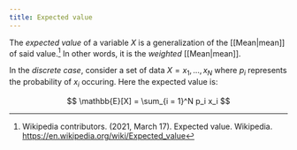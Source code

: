 ```yaml
---
title: Expected value
---
```



The *expected value* of a variable $X$ is a generalization of the [[Mean|mean]] of said value.[^wiki] In other words, it is the *weighted* [[Mean|mean]].

In the *discrete case*, consider a set of data $X = {x_1, ..., x_N}$ where $p_i$ represents the probability of $x_i$ occuring. Here the expected value is:

$$ \mathbb{E}[X] = \sum_{i = 1}^N p_i x_i $$

[^wiki]: Wikipedia contributors. (2021, March 17). Expected value. Wikipedia. <https://en.wikipedia.org/wiki/Expected_value>
